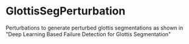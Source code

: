 # GlottisSegPerturbation
Perturbations to generate perturbed glottis segmentations as shown in "Deep Learning Based Failure Detection for Glottis Segmentation"
